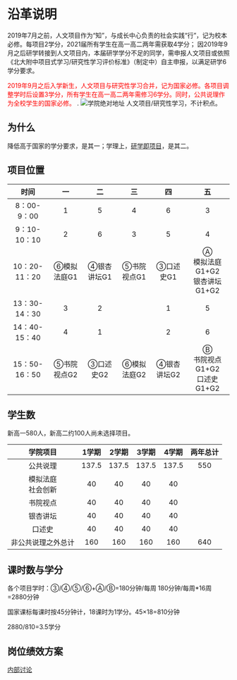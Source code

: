 # 沿革说明

2019年7月之前，人文项目作为“知”，与成长中心负责的社会实践“行”，记为校本必修。每项目2学分，2021届所有学生在高一高二两年需获取4学分；
因2019年9月之后研学转接到人文项目内，本届研学学分不足的同学，需申报人文项目或依照《北大附中项目式学习/研究性学习评价标准》（制定中）自主申报，以满足研学6学分要求。

 <span style="color:red">2019年9月之后入学新生，人文项目与研究性学习合并，记为国家必修。各项目调整学时后设置3学分，所有学生在高一高二两年需修习6学分。同时，公共说理作为全校学生的国家必修。 </span>.
![学院绝对地址](https://pkuschool.github.io/images/zhixing.png)
人文项目/研究性学习，不计积点。

## 为什么

降低高于国家的学分要求，是其一；学理上，[研学即项目](https://pkuschool.github.io/2019/05/29/yanjiuxingxuexi/)，是其二。

## 项目位置

|时间|一|二| 三 |四| 五 |
| :------: |:------: | :---: |:---: | :---: | :---: |
|8：00-9：00|1|5|4|6|3|
|9：10-10：10|2|6|3|5|4|
|10：20-11：20|⑥模拟法庭G1|④银杏讲坛G1|⑤书院视点G1|③口述史G1|Ⓐ<BR>模拟法庭G1+G2<BR>银杏讲坛G1+G2|
|13：30-14：30|3|2||1|5|
|14：40-15：40|4|1||2|6|
|15：50-16：50|⑤书院视点G2|③口述史G2|⑥模拟法庭G2|④银杏讲坛G2|Ⓑ<BR>书院视点G1+G2<BR>口述史G1+G2|

## 学生数

新高一580人，新高二约100人尚未选择项目。

|学院项目|1学期|2学期| 3学期 |4学期 |两年总计 |
|:------:|:------:|:---:|:---:|:---:|:---:|
| 公共说理 | 137.5 |137.5 |137.5 |137.5  |550|
| 模拟法庭<br>社会创新| 40 | 40  |40  |40 |
| 书院视点 |40 | 40  |40  |40 |
| 银杏讲坛 | 40 | 40  |40  |40 |
| 口述史 |  40 | 40  |40  |40 |
| 非公共说理之外总计 | 160 | 160| 160 |160 |640|

## 课时数与学分

各个项目学时：③/④/⑤/⑥+Ⓐ/Ⓑ=180分钟/每周  180分钟/每周*16周=2880分钟

国家课标每课时按45分钟计，18课时为1学分。45×18=810分钟

2880/810=3.5学分

## 岗位绩效方案

[内部讨论](https://bdfz-my.sharepoint.com/:x:/g/personal/sunyulei_i_pkuschool_edu_cn/EedwFMFfQllAuH0tDsHxX60BQ1-ce0e3Z766UylixjEYSA?e=zTA1hP)
